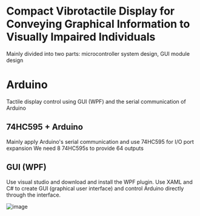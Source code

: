 # Compact Vibrotactile Display for Conveying Graphical Information to Visually Impaired Individuals
Mainly divided into two parts: microcontroller system design, GUI module design

# Arduino
Tactile display control using GUI (WPF) and the serial communication of Arduino

## 74HC595 + Arduino 
Mainly apply Arduino's serial communication and use 74HC595 for I/O port expansion
We need 8 74HC595s to provide 64 outputs

## GUI (WPF)
Use visual studio and download and install the WPF plugin.
Use XAML and C# to create GUI (graphical user interface) and control Arduino directly through the interface.

![image](https://user-images.githubusercontent.com/69028638/191703777-ccaaa60a-d039-474e-9157-c7e07afa2e75.png)

